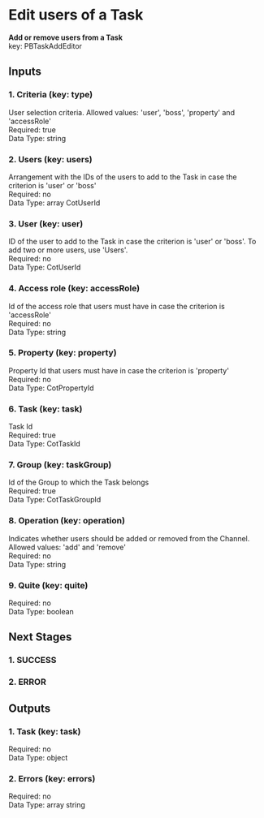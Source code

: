 # Edit users of a Task  
  
**Add or remove users from a Task**  
key: PBTaskAddEditor  
## Inputs  
### 1. Criteria (key: type)  
User selection criteria. Allowed values: 'user', 'boss', 'property' and 'accessRole'  
Required: true  
Data Type: string   
### 2. Users (key: users)  
Arrangement with the IDs of the users to add to the Task in case the criterion is 'user' or 'boss'  
Required: no  
Data Type: array CotUserId  
### 3. User (key: user)  
ID of the user to add to the Task in case the criterion is 'user' or 'boss'. To add two or more users, use 'Users'.  
Required: no  
Data Type: CotUserId   
### 4. Access role (key: accessRole)  
Id of the access role that users must have in case the criterion is 'accessRole'  
Required: no  
Data Type: string   
### 5. Property (key: property)  
Property Id that users must have in case the criterion is 'property'  
Required: no  
Data Type: CotPropertyId   
### 6. Task (key: task)  
Task Id  
Required: true  
Data Type: CotTaskId   
### 7. Group (key: taskGroup)  
Id of the Group to which the Task belongs  
Required: true  
Data Type: CotTaskGroupId   
### 8. Operation (key: operation)  
Indicates whether users should be added or removed from the Channel. Allowed values: 'add' and 'remove'  
Required: no  
Data Type: string   
### 9. Quite (key: quite)  
  
Required: no  
Data Type: boolean   
## Next Stages  
### 1. SUCCESS  
  
### 2. ERROR  
  
## Outputs  
### 1. Task (key: task)  
  
Required: no  
Data Type: object   
### 2. Errors (key: errors)  
  
Required: no  
Data Type: array string
